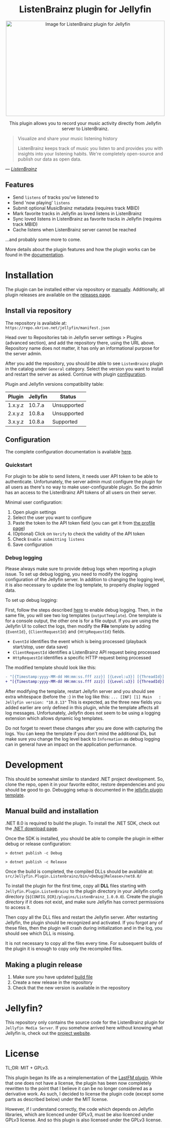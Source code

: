 <!--suppress CheckEmptyScriptTag, HtmlDeprecatedAttribute -->
<div align="center">
    <h1>ListenBrainz plugin for Jellyfin</h1>
    <image src="res/listenbrainz/ListenBrainz_logo.svg" alt="Image for ListenBrainz plugin for Jellyfin" width=500 height="300" align=center />
<p>This plugin allows you to record your music activity directly from Jellyfin server to ListenBrainz.</p>
</div>

> Visualize and share your music listening history
>
> ListenBrainz keeps track of music you listen to and provides you with insights into your listening habits.
> We're completely open-source and publish our data as open data.

&mdash; <cite>[ListenBrainz][1]</cite>

[1]: https://listenbrainz.org

## Features

- Send `listens` of tracks you've listened to
- Send 'now playing' `listens`
- Submit optional MusicBrainz metadata (requires track MBID)
- Mark favorite tracks in Jellyfin as loved listens in ListenBrainz
- Sync loved listens in ListenBrainz as favorite tracks in Jellyfin (requires track MBID)
- Cache listens when ListenBrainz server cannot be reached

...and probably some more to come.

More details about the plugin features and how the plugin works can be found in the [documentation](doc/how-it-works.md).

# Installation

The plugin can be installed either via repository or [manually](#manual-build-and-installation).
Additionally, all plugin releases are available on the [releases page](https://github.com/lyarenei/jellyfin-plugin-listenbrainz/releases).

## Install via repository

The repository is available at: `https://repo.xkrivo.net/jellyfin/manifest.json`

Head over to Repositories tab in Jellyfin server settings > Plugins (advanced section), and add the repository
there, using the URL above.
Repository name does not matter, it has only an informational purpose for the server admin.

After you add the repository, you should be able to see `ListenBrainz` plugin in the catalog under `General` category.
Select the version you want to install and restart the server as asked. Continue with plugin [configuration](doc/configuration.md).

Plugin and Jellyfin versions compatibility table:

| Plugin  | Jellyfin | Status      |
|---------|----------|-------------|
| 1.x.y.z | 10.7.a   | Unsupported |
| 2.x.y.z | 10.8.a   | Unsupported |
| 3.x.y.z | 10.8.a   | Supported   |

## Configuration

The complete configuration documentation is available [here](doc/configuration.md).

### Quickstart

For plugin to be able to send listens, it needs user API token to be able to authenticate. Unfortunately, the server
admin must configure the plugin for all users as there's no way to make user-configurable plugin. So the admin has an
access to the ListenBrainz API tokens of all users on their server.

Minimal user configuration:

1. Open plugin settings
2. Select the user you want to configure
3. Paste the token to the API token field (you can get it from [the profile page](https://listenbrainz.org/profile/))
4. (Optional) Click on `Verify` to check the validity of the API token
5. Check `Enable submitting listens`
6. Save configuration

### Debug logging

Please always make sure to provide debug logs when reporting a plugin issue. To set up debug logging, you need to
modify the logging configuration of the Jellyfin server. In addition to changing the logging level, it is also
necessary to update the log template, to properly display logged data.

To set up debug logging:

First, follow the steps described [here](https://jellyfin.org/docs/general/administration/troubleshooting/#debug-logging)
to enable debug logging. Then, in the same file, you will see two log templates (`outputTemplate`). One template is for
a console output, the other one is for a file output. If you are using the Jellyfin UI to collect the logs, then modify
the **File** template by adding `{EventId}`, `{ClientRequestId}` and `{HttpRequestId}` fields.
- `EventId` identifies the event which is being processed (playback start/stop, user data save)
- `ClientRequestId` identifies a ListenBrainz API request being processed
- `HttpRequestId` identifies a specific HTTP request being processed

The modified template should look like this:

```diff
- "[{Timestamp:yyyy-MM-dd HH:mm:ss.fff zzz}] [{Level:u3}] [{ThreadId}] {SourceContext}: {Message}{NewLine}{Exception}"
+ "[{Timestamp:yyyy-MM-dd HH:mm:ss.fff zzz}] [{Level:u3}] [{ThreadId}] {SourceContext} {EventId} {ClientRequestId} {HttpRequestId}: {Message}{NewLine}{Exception}"
```
After modifying the template, restart Jellyfin server and you should see extra whitespace (before the `:`) in the log
like this: <code>... &#91;INF] &#91;1] Main&nbsp;&nbsp;&nbsp;: Jellyfin version: "10.8.13"</code>
This is expected, as the three new fields you added earlier are only defined in this plugin, while the template affects
all log messages. Unfortunately, Jellyfin does not seem to be using a logging extension which allows dynamic log templates.

Do not forget to revert these changes after you are done with capturing the logs. You can keep the template if you don't
mind the additional IDs, but make sure you change the log level back to `Information` as debug logging can in general
have an impact on the application performance.

# Development

This should be somewhat similar to standard .NET project development.
So, clone the repo, open it in your favorite editor, restore dependencies and you should be good to go.
Debugging setup is documented in
the [jellyfin plugin template](https://github.com/jellyfin/jellyfin-plugin-template#6-set-up-debugging).

## Manual build and installation

.NET 8.0 is required to build the plugin.
To install the .NET SDK, check out the [.NET download page](https://dotnet.microsoft.com/download).

Once the SDK is installed, you should be able to compile the plugin in either debug or release configuration:

```shell
> dotnet publish -c Debug
```

```shell
> dotnet publish -c Release
```

Once the build is completed, the compiled DLLs should be available at:
`src/Jellyfin.Plugin.Listenbrainz/bin/<Debug|Release>/net8.0/`

To install the plugin for the first time, copy all **DLL** files starting with `Jellyfin.Plugin.ListenBrainz` to the
plugin directory in your Jellyfin config directory (`${CONFIG_DIR}/plugins/ListenBrainz_1.0.0.0`).
Create the plugin directory if it does not exist, and make sure Jellyfin has correct permissions to access it.

Then copy all the DLL files and restart the Jellyfin server. After restarting Jellyfin, the plugin should be recognized
and activated. If you forgot any of these files, then the plugin will crash during initialization and in the log, you
should see which DLL is missing.

It is not necessary to copy all the files every time. For subsequent builds of the plugin it is enough to copy only the
recompiled files.

## Making a plugin release

1. Make sure you have updated [build file](build.yaml)
2. Create a new release in the repository
3. Check that the new version is available in the repository

# Jellyfin?

This repository only contains the source code for the ListenBrainz plugin for `Jellyfin Media Server`.
If you somehow arrived here without knowing what Jellyfin is, check out the [project website](https://jellyfin.org).

# License

TL;DR: MIT + GPLv3.

This plugin began its life as a reimplementation of
the [LastFM plugin](https://github.com/jesseward/jellyfin-plugin-lastfm).
While that one does not have a license, the plugin has been now completely rewritten to the point that I
believe it can be no longer considered as a derivative work. As such, I decided to license the plugin
code (except some parts as described below) under the MIT license.

However, if I understand correctly, the code which depends on Jellyfin libraries, which are licenced under GPLv3, must
be also licenced under GPLv3 license. And so this plugin is also licensed under the GPLv3 license.
